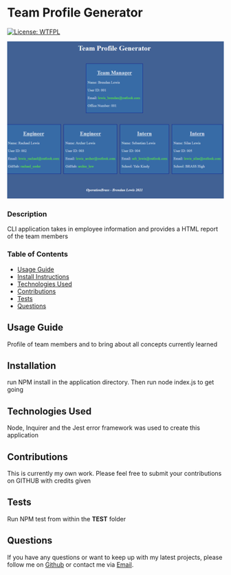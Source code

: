 # Team Profile Generator


  [![License: WTFPL](https://img.shields.io/badge/License-WTFPL-brightgreen.svg)](http://www.wtfpl.net/about/)



  ![Team Profile Generator](./Assets/finalScreen.PNG)


          
### Description 

CLI application takes in employee information and provides a HTML report of the team members


### Table of Contents

* [Usage Guide](#Usage-Guide)
* [Install Instructions](#Installation)
* [Technologies Used](#Technologies-Used)
* [Contributions](#Contributions)
* [Tests](#Tests)
* [Questions](#Questions)


## Usage Guide 

Profile of team members and to bring about all concepts currently learned 


## Installation 

run NPM install in the application directory. Then run node index.js to get going


## Technologies Used 

Node, Inquirer and the Jest error framework was used to create this application


## Contributions 

This is currently my own work. Please feel free to submit your contributions on GITHUB with credits given

## Tests 

Run NPM test from within the __TEST__ folder

## Questions 

If you have any questions or want to keep up with my latest projects, please follow me on [Github](http://www.github.com/operationBrass) or contact me via [Email](mr.brn.lewis@outlook.com). 
